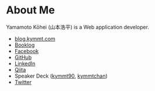 # About Me

Yamamoto Kōhei (山本浩平) is a Web application developer.

- [blog.kymmt.com](http://blog.kymmt.com/)
- [Booklog](http://booklog.jp/users/kymmt90)
- [Facebook](https://www.facebook.com/kymmt90)
- [GitHub](https://github.com/kymmt90)
- [LinkedIn](https://www.linkedin.com/in/kymmt)
- [Qiita](http://qiita.com/kymmt90)
- Speaker Deck ([kymmt90](https://speakerdeck.com/kymmt90), [kymmtchan](https://speakerdeck.com/kymmtchan))
- [Twitter](https://twitter.com/kymmt90)
